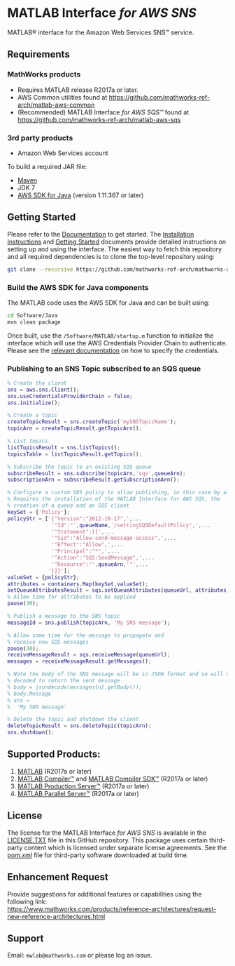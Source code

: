 # MATLAB Interface *for AWS SNS*

MATLAB® interface for the Amazon Web Services SNS™ service.

## Requirements
### MathWorks products
* Requires MATLAB release R2017a or later.
* AWS Common utilities found at https://github.com/mathworks-ref-arch/matlab-aws-common
* (Recommended) MATLAB Interface *for AWS SQS™* found at https://github.com/mathworks-ref-arch/matlab-aws-sqs

### 3rd party products
* Amazon Web Services account   

To build a required JAR file:   
* [Maven](https://maven.apache.org/)
* JDK 7
* [AWS SDK for Java](https://aws.amazon.com/sdk-for-java/) (version 1.11.367 or later)

## Getting Started
Please refer to the [Documentation](Documentation/README.md) to get started.
The [Installation Instructions](Documentation/Installation.md) and [Getting Started](Documentation/GettingStarted.md) documents provide detailed instructions on setting up and using the interface. The easiest way to
fetch this repository and all required dependencies is to clone the top-level repository using:

```bash
git clone --recursive https://github.com/mathworks-ref-arch/mathworks-aws-support.git
```

### Build the AWS SDK for Java components
The MATLAB code uses the AWS SDK for Java and can be built using:
```bash
cd Software/Java
mvn clean package
```

Once built, use the ```/Software/MATLAB/startup.m``` function to initialize the interface which will use the
AWS Credentials Provider Chain to authenticate. Please see the [relevant documentation](Documentation/Authentication.md)
on how to specify the credentials.

### Publishing to an SNS Topic subscribed to an SQS queue
```matlab
% Create the client
sns = aws.sns.Client();
sns.useCredentialsProviderChain = false;
sns.initialize();

% Create a topic
createTopicResult = sns.createTopic('mySNSTopicName');
topicArn = createTopicResult.getTopicArn();

% List topics
listTopicsResult = sns.listTopics();
topicsTable = listTopicsResult.getTopics();

% Subscribe the topic to an existing SQS queue
subscribeResult = sns.subscribe(topicArn,'sqs',queueArn);
subscriptionArn = subscribeResult.getSubscriptionArn();

% Configure a custom SQS policy to allow publishing, in this case by all accounts
% Requires the installation of the MATLAB Interface for AWS SQS, the
% creation of a queue and an SQS client
keySet = {'Policy'};
policyStr = ['{"Version":"2012-10-17",',...
              '"Id":"',queueName,'/settingSQSDefaultPolicy",',...
              '"Statement":[{',...
              '"Sid":"Allow-send-message-access",',...
              '"Effect":"Allow",',...
              '"Principal":"*",',...
              '"Action":"SQS:SendMessage",',...
              '"Resource":"',queueArn,'"',...
             '}]}'];                     
valueSet = {policyStr};
attributes = containers.Map(keySet,valueSet);
setQueueAttributesResult = sqs.setQueueAttributes(queueUrl, attributes);
% Allow time for attributes to be applied
pause(30);

% Publish a message to the SNS topic
messageId = sns.publish(topicArn, 'My SNS message');

% Allow some time for the message to propagate and
% receive new SQS messages
pause(30);
receiveMessageResult = sqs.receiveMessage(queueUrl);
messages = receiveMessageResult.getMessages();

% Note the body of the SNS message will be in JSON format and so will need to be
% decoded to return the sent message
% body = jsondecode(messages{n}.getBody());
% body.Message
% ans =
%  'My SNS message'

% Delete the topic and shutdown the client
deleteTopicResult = sns.deleteTopic(topicArn);
sns.shutdown();
```

## Supported Products:
1. [MATLAB](https://www.mathworks.com/products/matlab.html) (R2017a or later)
2. [MATLAB Compiler™](https://www.mathworks.com/products/compiler.html) and [MATLAB Compiler SDK™](https://www.mathworks.com/products/matlab-compiler-sdk.html) (R2017a or later)
3. [MATLAB Production Server™](https://www.mathworks.com/products/matlab-production-server.html) (R2017a or later)
4. [MATLAB Parallel Server™](https://www.mathworks.com/products/distriben.html) (R2017a or later)

## License
The license for the MATLAB Interface *for AWS SNS* is available in the [LICENSE.TXT](LICENSE.TXT) file in this GitHub repository. This package uses certain third-party content which is licensed under separate license agreements. See the [pom.xml](Software/Java/pom.xml) file for third-party software downloaded at build time.

## Enhancement Request
Provide suggestions for additional features or capabilities using the following link:   
https://www.mathworks.com/products/reference-architectures/request-new-reference-architectures.html

## Support
Email: `mwlab@mathworks.com` or please log an issue.   

[//]: #  (Copyright 2018 The MathWorks, Inc.)
